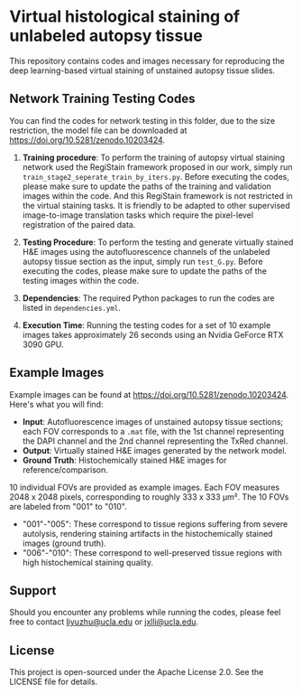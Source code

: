 # Virtual histological staining of unlabeled autopsy tissue

This repository contains codes and images necessary for reproducing the deep learning-based virtual staining of unstained autopsy tissue slides.

## Network Training Testing Codes

You can find the codes for network testing in this folder, due to the size restriction, the model file can be downloaded at https://doi.org/10.5281/zenodo.10203424.

1. **Training procedure**: To perform the training of autopsy virtual staining network used the RegiStain framework proposed in our work, simply run `train_stage2_seperate_train_by_iters.py`. Before executing the codes, please make sure to update the paths of the training and validation images within the code. And this RegiStain framework is not restricted in the virtual staining tasks. It is friendly to be adapted to other supervised image-to-image translation tasks which require the pixel-level registration of the paired data. 

2. **Testing Procedure**: To perform the testing and generate virtually stained H&E images using the autofluorescence channels of the unlabeled autopsy tissue section as the input, simply run `test_G.py`. Before executing the codes, please make sure to update the paths of the testing images within the code.

3. **Dependencies**: The required Python packages to run the codes are listed in `dependencies.yml`.

4. **Execution Time**: Running the testing codes for a set of 10 example images takes approximately 26 seconds using an Nvidia GeForce RTX 3090 GPU.

## Example Images

Example images can be found at https://doi.org/10.5281/zenodo.10203424. Here's what you will find:


- **Input**: Autofluorescence images of unstained autopsy tissue sections; each FOV corresponds to a `.mat` file, with the 1st channel representing the DAPI channel and the 2nd channel representing the TxRed channel.
- **Output**: Virtually stained H&E images generated by the network model.
- **Ground Truth**: Histochemically stained H&E images for reference/comparison.


10 individual FOVs are provided as example images. Each FOV measures 2048 x 2048 pixels, corresponding to roughly 333 x 333 µm².
The 10 FOVs are labeled from "001" to "010".
  - "001"-"005": These correspond to tissue regions suffering from severe autolysis, rendering staining artifacts in the histochemically stained images (ground truth).
  - "006"-"010": These correspond to well-preserved tissue regions with high histochemical staining quality.


## Support

Should you encounter any problems while running the codes, please feel free to contact [liyuzhu@ucla.edu](mailto:liyuzhu@ucla.edu) or [jxlli@ucla.edu](mailto:jxlli@ucla.edu).

## License

This project is open-sourced under the Apache License 2.0. See the LICENSE file for details.
